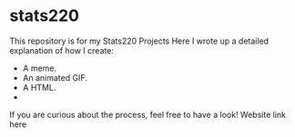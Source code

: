 # stats220

This repository is for my Stats220 Projects
Here I wrote up a detailed explanation of how I create:

* A meme.
* An animated GIF.
* A HTML.
* 
If you are curious about the process, feel free to have a look!
Website link here

